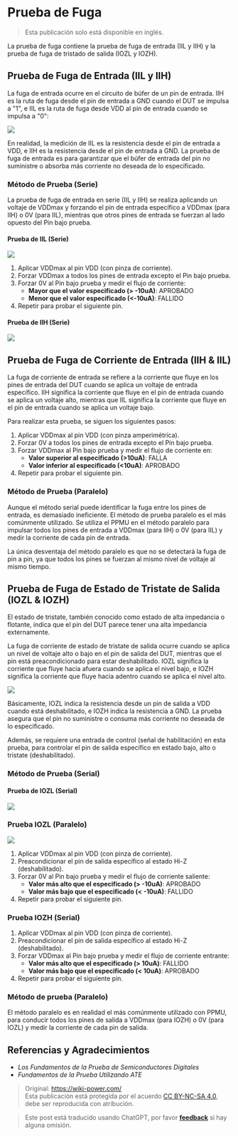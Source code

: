 # Prueba de Fuga

> Esta publicación solo está disponible en inglés.

La prueba de fuga contiene la prueba de fuga de entrada (IIL y IIH) y la prueba de fuga de tristado de salida (IOZL y IOZH).

## Prueba de Fuga de Entrada (IIL y IIH)

La fuga de entrada ocurre en el circuito de búfer de un pin de entrada. IIH es la ruta de fuga desde el pin de entrada a GND cuando el DUT se impulsa a "1", e IIL es la ruta de fuga desde VDD al pin de entrada cuando se impulsa a "0":

![](https://f004.backblazeb2.com/file/wiki-media/img/20220911215421.png)

En realidad, la medición de IIL es la resistencia desde el pin de entrada a VDD, e IIH es la resistencia desde el pin de entrada a GND. La prueba de fuga de entrada es para garantizar que el búfer de entrada del pin no suministre o absorba más corriente no deseada de lo especificado.

### Método de Prueba (Serie)

La prueba de fuga de entrada en serie (IIL y IIH) se realiza aplicando un voltaje de VDDmax y forzando el pin de entrada específico a VDDmax (para IIH) o 0V (para IIL), mientras que otros pines de entrada se fuerzan al lado opuesto del Pin bajo prueba.

#### Prueba de IIL (Serie)

![](https://f004.backblazeb2.com/file/wiki-media/img/20220911225521.png)

1. Aplicar VDDmax al pin VDD (con pinza de corriente).
2. Forzar VDDmax a todos los pines de entrada excepto el Pin bajo prueba.
3. Forzar 0V al Pin bajo prueba y medir el flujo de corriente:
   - **Mayor que el valor especificado (> -10uA)**: APROBADO
   - **Menor que el valor especificado (<-10uA)**: FALLIDO
4. Repetir para probar el siguiente pin.

#### Prueba de IIH (Serie)

![](https://f004.backblazeb2.com/file/wiki-media/img/20220912113044.png)

## Prueba de Fuga de Corriente de Entrada (IIH & IIL)

La fuga de corriente de entrada se refiere a la corriente que fluye en los pines de entrada del DUT cuando se aplica un voltaje de entrada específico. IIH significa la corriente que fluye en el pin de entrada cuando se aplica un voltaje alto, mientras que IIL significa la corriente que fluye en el pin de entrada cuando se aplica un voltaje bajo.

Para realizar esta prueba, se siguen los siguientes pasos:

1. Aplicar VDDmax al pin VDD (con pinza amperimétrica).
2. Forzar 0V a todos los pines de entrada excepto el Pin bajo prueba.
3. Forzar VDDmax al Pin bajo prueba y medir el flujo de corriente en:
   - **Valor superior al especificado (>10uA)**: FALLA
   - **Valor inferior al especificado (<10uA)**: APROBADO
4. Repetir para probar el siguiente pin.

### Método de Prueba (Paralelo)

Aunque el método serial puede identificar la fuga entre los pines de entrada, es demasiado ineficiente. El método de prueba paralelo es el más comúnmente utilizado. Se utiliza el PPMU en el método paralelo para impulsar todos los pines de entrada a VDDmax (para IIH) o 0V (para IIL) y medir la corriente de cada pin de entrada.

La única desventaja del método paralelo es que no se detectará la fuga de pin a pin, ya que todos los pines se fuerzan al mismo nivel de voltaje al mismo tiempo.

## Prueba de Fuga de Estado de Tristate de Salida (IOZL & IOZH)

El estado de tristate, también conocido como estado de alta impedancia o flotante, indica que el pin del DUT parece tener una alta impedancia externamente.

La fuga de corriente de estado de tristate de salida ocurre cuando se aplica un nivel de voltaje alto o bajo en el pin de salida del DUT, mientras que el pin está preacondicionado para estar deshabilitado. IOZL significa la corriente que fluye hacia afuera cuando se aplica el nivel bajo, e IOZH significa la corriente que fluye hacia adentro cuando se aplica el nivel alto.

![](https://f004.backblazeb2.com/file/wiki-media/img/20220912120527.png)

Básicamente, IOZL indica la resistencia desde un pin de salida a VDD cuando está deshabilitado, e IOZH indica la resistencia a GND. La prueba asegura que el pin no suministre o consuma más corriente no deseada de lo especificado.

Además, se requiere una entrada de control (señal de habilitación) en esta prueba, para controlar el pin de salida específico en estado bajo, alto o tristate (deshabilitado).

### Método de Prueba (Serial)

#### Prueba de IOZL (Serial)

![](https://f004.backblazeb2.com/file/wiki-media/img/20220912121730.png)

### Prueba IOZL (Paralelo)

![](https://f004.backblazeb2.com/file/wiki-media/img/20220912122050.png)

1. Aplicar VDDmax al pin VDD (con pinza de corriente).
2. Preacondicionar el pin de salida específico al estado Hi-Z (deshabilitado).
3. Forzar 0V al Pin bajo prueba y medir el flujo de corriente saliente:
   - **Valor más alto que el especificado (> -10uA)**: APROBADO
   - **Valor más bajo que el especificado (< -10uA)**: FALLIDO
4. Repetir para probar el siguiente pin.

### Prueba IOZH (Serial)

1. Aplicar VDDmax al pin VDD (con pinza de corriente).
2. Preacondicionar el pin de salida específico al estado Hi-Z (deshabilitado).
3. Forzar VDDmax al Pin bajo prueba y medir el flujo de corriente entrante:
   - **Valor más alto que el especificado (> 10uA)**: FALLIDO
   - **Valor más bajo que el especificado (< 10uA)**: APROBADO
4. Repetir para probar el siguiente pin.

### Método de prueba (Paralelo)

El método paralelo es en realidad el más comúnmente utilizado con PPMU, para conducir todos los pines de salida a VDDmax (para IOZH) o 0V (para IOZL) y medir la corriente de cada pin de salida.

## Referencias y Agradecimientos

- _Los Fundamentos de la Prueba de Semiconductores Digitales_
- _Fundamentos de la Prueba Utilizando ATE_

> Original: <https://wiki-power.com/>  
> Esta publicación está protegida por el acuerdo [CC BY-NC-SA 4.0](https://creativecommons.org/licenses/by/4.0/deed.en), debe ser reproducida con atribución.

> Este post está traducido usando ChatGPT, por favor [**feedback**](https://github.com/linyuxuanlin/Wiki_MkDocs/issues/new) si hay alguna omisión.